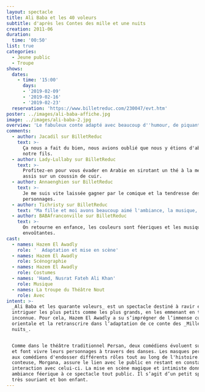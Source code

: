 ```yaml
---
layout: spectacle
title: Ali Baba et les 40 voleurs
subtitle: d'après les Contes des mille et une nuits
creation: 2011-06
duration:
  time: '00:50'
list: true
categories:
  - Jeune public
  - Troupe
shows:
  dates:
    - time: '15:00'
      days:
      - '2019-02-09'
      - '2019-02-16'
      - '2019-02-23'
  reservation: 'https://www.billetreduc.com/230047/evt.htm'
poster: ../images/ali-baba-affiche.jpg
image: ../images/ali-baba-2.jpg
overview: 'Le fabuleux conte adapté avec beaucoup d''humour, de piquant et de surprises.'
comments:
  - author: Jacadil sur BilletReduc
    text: >-
      Ça nous a fait du bien, nous avions oublié que nous y étions d'abord pour
      notre fils.
  - author: Lady-Lullaby sur BilletReduc
    text: >-
      Profitez-en pour vous évader en Arabie en sirotant un thé à la menthe
      assis sur un coussin de cuir.
  - author: Annaenghien sur BilletReduc
    text: >-
      Je me suis vite laissée gagner par le comique et la tendresse des
      personnages.
  - author: Tichristy sur BilletReduc
    text: "Ma fille et moi avons beaucoup aimé l'ambiance, la musique, la mise en scène et l'interprétation géniale de ce conte\_!!"
  - author: BABAfranconville sur BilletReduc
    text: >-
      On retourne en enfance, les couleurs sont féeriques et les musiques
      envoûtantes.
cast:
  - names: Hazem El Awadly
    role: '  Adaptation et mise en scène'
  - names: Hazem El Awadly
    role: Scénographie
  - names: Hazem El Awadly
    role: Costumes
  - names: 'Hamd, Nusrat Fateh Ali Khan'
    role: Musique
  - names: La troupe du Théâtre Nout
    role: Avec
intent: >-
  _Ali Baba et les quarante voleurs_ est un spectacle destiné à ravir et à
  intriguer les plus petits comme les plus grands, en les emmenant en terre
  inconnue. Pour cela, Hazem El Awadly a su s’imprégner de l’immense culture
  orientale et la retranscrire dans l’adaptation de ce conte des _Mille et une
  nuits_.


  Comme dans le théâtre traditionnel Persan, deux comédiens évoluent sur scène
  et font vivre leurs personnages à travers des danses. Les masques permettent
  aux comédiens d'endosser différents rôles tout au long de l'histoire. Une
  conteuse, Morgana, assure le lien avec le public en restant en constante
  interaction avec celui-ci. La mise en scène magique et intimiste donne une
  ambiance féerique à ce spectacle tout public. Il s’agit d’un petit spectacle
  très souriant et bon enfant.
---
```

